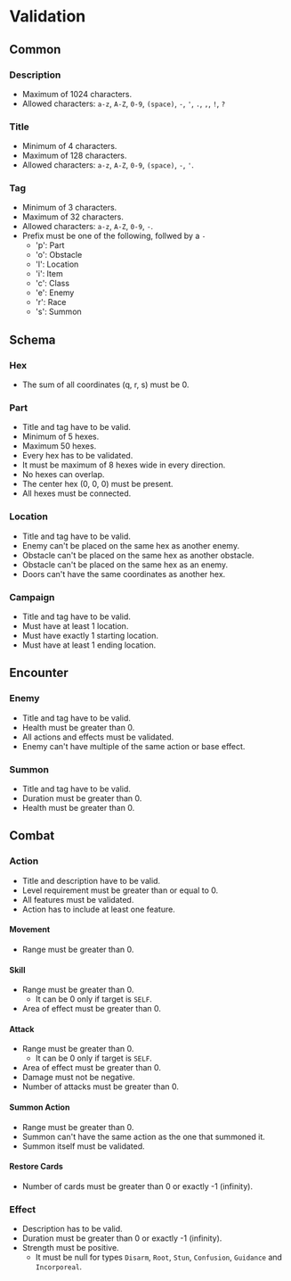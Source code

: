 # Validation


## Common

### Description
- Maximum of 1024 characters.
- Allowed characters: `a-z`, `A-Z`, `0-9`, `(space)`, `-`, `'`, `.`, `,`, `!`, `?`

### Title
- Minimum of 4 characters.
- Maximum of 128 characters.
- Allowed characters: `a-z`, `A-Z`, `0-9`, `(space)`, `-`, `'`.

### Tag
- Minimum of 3 characters.
- Maximum of 32 characters.
- Allowed characters: `a-z`, `A-Z`, `0-9`, `-`.
- Prefix must be one of the following, follwed by a `-`
    - 'p': Part
    - 'o': Obstacle
    - 'l': Location
    - 'i': Item
    - 'c': Class
    - 'e': Enemy
    - 'r': Race
    - 's': Summon


## Schema

### Hex

- The sum of all coordinates (q, r, s) must be 0.

### Part

- Title and tag have to be valid.
- Minimum of 5 hexes.
- Maximum 50 hexes.
- Every hex has to be validated.
- It must be maximum of 8 hexes wide in every direction.
- No hexes can overlap.
- The center hex (0, 0, 0) must be present.
- All hexes must be connected. 

### Location

- Title and tag have to be valid.
- Enemy can't be placed on the same hex as another enemy.
- Obstacle can't be placed on the same hex as another obstacle.
- Obstacle can't be placed on the same hex as an enemy.
- Doors can't have the same coordinates as another hex.

### Campaign

- Title and tag have to be valid.
- Must have at least 1 location.
- Must have exactly 1 starting location.
- Must have at least 1 ending location.


## Encounter

### Enemy

- Title and tag have to be valid.
- Health must be greater than 0.
- All actions and effects must be validated.
- Enemy can't have multiple of the same action or base effect.

### Summon

- Title and tag have to be valid.
- Duration must be greater than 0.
- Health must be greater than 0.


## Combat

### Action

- Title and description have to be valid.
- Level requirement must be greater than or equal to 0.
- All features must be validated.
- Action has to include at least one feature.

#### Movement

- Range must be greater than 0.

#### Skill

- Range must be greater than 0.
    - It can be 0 only if target is `SELF`.
- Area of effect must be greater than 0.

#### Attack

- Range must be greater than 0.
    - It can be 0 only if target is `SELF`.
- Area of effect must be greater than 0.
- Damage must not be negative.
- Number of attacks must be greater than 0.

#### Summon Action

- Range must be greater than 0.
- Summon can't have the same action as the one that summoned it.
- Summon itself must be validated.

#### Restore Cards

- Number of cards must be greater than 0 or exactly -1 (infinity).

### Effect

- Description has to be valid.
- Duration must be greater than 0 or exactly -1 (infinity).
- Strength must be positive.
    - It must be null for types `Disarm`, `Root`, `Stun`, `Confusion`, `Guidance` and `Incorporeal`.

